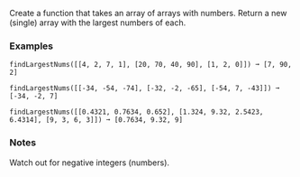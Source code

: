 Create a function that takes an array of arrays with numbers. Return a new (single) array with the largest numbers of each.


### Examples ###
    findLargestNums([[4, 2, 7, 1], [20, 70, 40, 90], [1, 2, 0]]) ➞ [7, 90, 2]

    findLargestNums([[-34, -54, -74], [-32, -2, -65], [-54, 7, -43]]) ➞ [-34, -2, 7]

    findLargestNums([[0.4321, 0.7634, 0.652], [1.324, 9.32, 2.5423, 6.4314], [9, 3, 6, 3]]) ➞ [0.7634, 9.32, 9]


### Notes ###
Watch out for negative integers (numbers).